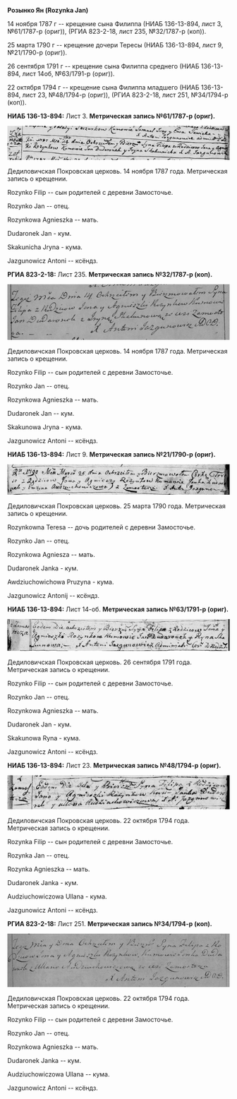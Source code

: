 **Розынко Ян (Rozynka Jan)**

14 ноября 1787 г -- крещение сына Филиппа (НИАБ 136-13-894, лист 3,
№61/1787-р (ориг)), (РГИА 823-2-18, лист 235, №32/1787-р (коп)).

25 марта 1790 г -- крещение дочери Тересы (НИАБ 136-13-894, лист 9,
№21/1790-р (ориг)).

26 сентября 1791 г -- крещение сына Филиппа среднего (НИАБ 136-13-894,
лист 14об, №63/1791-р (ориг)).

22 октября 1794 г -- крещение сына Филиппа младшего (НИАБ 136-13-894,
лист 23, №48/1794-р (ориг)), (РГИА 823-2-18, лист 251, №34/1794-р
(коп)).

**НИАБ 136-13-894:** Лист 3. **Метрическая запись №61/1787-р (ориг).**

![](./media/41182321680870a81cc3b17f0e35f010512b1969.png)

Дедиловичская Покровская церковь. 14 ноября 1787 года. Метрическая
запись о крещении.

Rozynko Filip -- сын родителей с деревни Замосточье.

Rozynko Jan -- отец.

Rozynkowa Agnieszka -- мать.

Dudaronek Jan - кум.

Skakunicha Jryna - кума.

Jazgunowicz Antoni -- ксёндз.

**РГИА 823-2-18:** Лист 235. **Метрическая запись №32/1787-р (коп).**

![](./media/87f8637c873c56416970eb4227e8154e691048c4.png)

Дедиловичская Покровская церковь. 14 ноября 1787 года. Метрическая
запись о крещении.

Rozynko Filip -- сын родителей с деревни Замосточье.

Rozynko Jan -- отец.

Rozynkowa Agnieszka -- мать.

Dudaronek Jan -- кум.

Skakunowa Jryna - кума.

Jazgunowicz Antoni -- ксёндз.

**НИАБ 136-13-894:** Лист 9. **Метрическая запись №21/1790-р (ориг).**

![](./media/a8613454ec53bf9a6662e97d858bf69ba71023e8.png)

Дедиловичская Покровская церковь. 25 марта 1790 года. Метрическая запись
о крещении.

Rozynkowna Teresa -- дочь родителей с деревни Замосточье.

Rozynko Jan -- отец.

Rozynkowa Agniesza -- мать.

Dudaronek Janka - кум.

Awdziuchowichowa Pruzyna - кума.

Jazgunowicz Antonij -- ксёндз.

**НИАБ 136-13-894:** Лист 14-об. **Метрическая запись №63/1791-р
(ориг).**

![](./media/7d26a6001000041e0ea85a348e538ef7ed03160f.png)

Дедиловичская Покровская церковь. 26 сентября 1791 года. Метрическая
запись о крещении.

Rozynko Filip -- сын родителей с деревни Замосточье.

Rozynko Jan -- отец.

Rozynkowa Agnieszka -- мать.

Dudaronek Jan - кум.

Skakunowa Ryna - кума.

Jazgunowicz Antoni -- ксёндз.

**НИАБ 136-13-894:** Лист 23. **Метрическая запись №48/1794-р (ориг).**

![](./media/ddc5ffaff1f7c19ec479e020546a946d695e4484.png)

Дедиловичская Покровская церковь. 22 октября 1794 года. Метрическая
запись о крещении.

Rozynka Filip -- сын родителей с деревни Замосточье.

Rozynka Jan -- отец.

Rozynka Agnieszka -- мать.

Dudaronek Janka - кум.

Audziuchowiczowa Ullana - кума.

Jazgunowicz Antoni -- ксёндз.

**РГИА 823-2-18:** Лист 251. **Метрическая запись №34/1794-р (коп).**

![](./media/ecca4aa723f27a66df96f83eaacaf9abe4f66ed3.png)

Дедиловичская Покровская церковь. 22 октября 1794 года. Метрическая
запись о крещении.

Rozynko Filip -- сын родителей с деревни Замосточье.

Rozynko Jan -- отец.

Rozynkowa Agnieszka -- мать.

Dudaronek Janka -- кум.

Audziuchowiczowa Ullana -- кума.

Jazgunowicz Antoni -- ксёндз.

